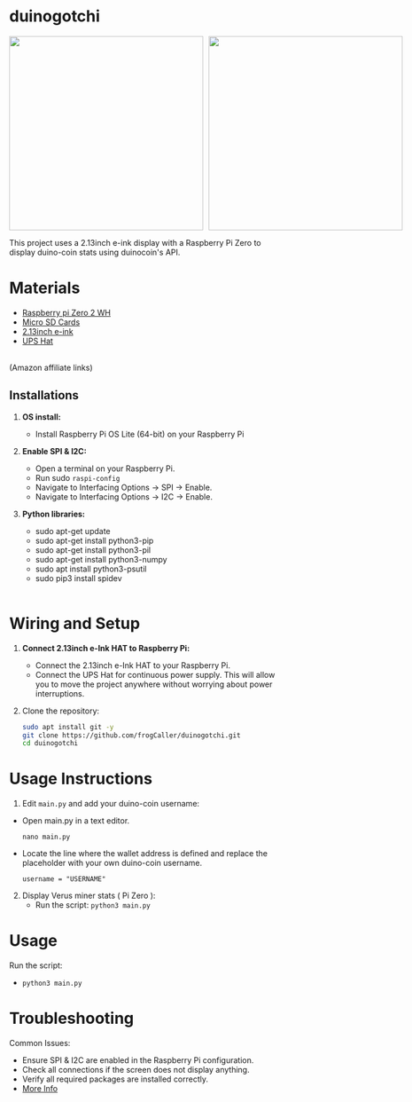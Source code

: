 # duinogotchi

<div style="display: flex; gap: 10px;">  
    <img src="images/duinogotchi.jpeg" width="350">
    <img src="images/duinogotchi2.jpeg" width="auto" height="350">
</div>

This project uses a 2.13inch e-ink display with a Raspberry Pi Zero to display duino-coin stats using duinocoin's API.

# Materials
* [Raspberry pi Zero 2 WH](https://amzn.to/3VO7eu2)<br />
* [Micro SD Cards](https://amzn.to/4erXgWD)<br />
* [2.13inch e-ink](https://amzn.to/3WLFCX2)<br />
* [UPS Hat](https://amzn.to/4ceZp6I)<br />
<br />
(Amazon affiliate links)<br />

## **Installations**

1. **OS install:**
   - Install Raspberry Pi OS Lite (64-bit) on your Raspberry Pi <br />
   
2. **Enable SPI & I2C:**
   - Open a terminal on your Raspberry Pi.
   - Run sudo `raspi-config`
   - Navigate to Interfacing Options -> SPI -> Enable.
   - Navigate to Interfacing Options -> I2C -> Enable.

3. **Python libraries:**
   - sudo apt-get update
   - sudo apt-get install python3-pip
   - sudo apt-get install python3-pil
   - sudo apt-get install python3-numpy
   - sudo apt install python3-psutil
   - sudo pip3 install spidev
   <br />

# Wiring and Setup
1. **Connect 2.13inch e-Ink HAT to Raspberry Pi:**
   - Connect the 2.13inch e-Ink HAT to your Raspberry Pi. <br />
   - Connect the UPS Hat for continuous power supply. This will allow you to move the project anywhere without worrying about power interruptions.

2. Clone the repository:
   ```bash
   sudo apt install git -y
   git clone https://github.com/frogCaller/duinogotchi.git
   cd duinogotchi

# Usage Instructions
1. Edit `main.py` and add your duino-coin username:
  - Open main.py in a text editor.
    ```
    nano main.py
    ```
  - Locate the line where the wallet address is defined and replace the placeholder with your own duino-coin username.
    ```
    username = "USERNAME"
    ```
    
2. Display Verus miner stats  ( Pi Zero ):
   - Run the script: `python3 main.py`


# Usage
Run the script:
   - `python3 main.py`

# Troubleshooting
Common Issues:
   - Ensure SPI & I2C are enabled in the Raspberry Pi configuration.
   - Check all connections if the screen does not display anything.
   - Verify all required packages are installed correctly.
   - [More Info](https://www.waveshare.com/wiki/2.13inch_e-Paper_HAT_Manual)
